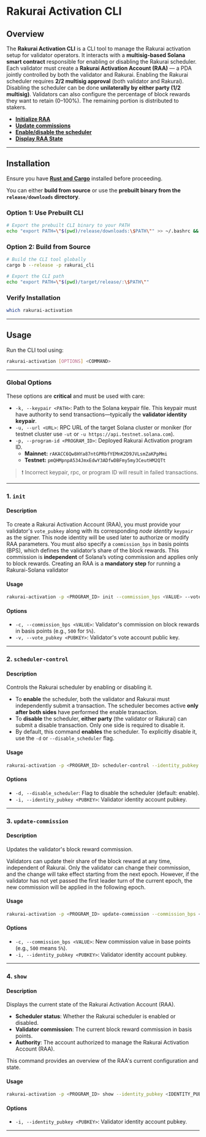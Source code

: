 # Rakurai Activation CLI

## Overview

The **Rakurai Activation CLI** is a CLI tool to manage the Rakurai activation setup for validator operators. It interacts with a **multisig-based Solana smart contract** responsible for enabling or disabling the Rakurai scheduler.  
Each validator must create a **Rakurai Activation Account (RAA)** — a PDA jointly controlled by both the validator and Rakurai. Enabling the Rakurai scheduler requires **2/2 multisig approval** (both validator and Rakurai). Disabling the scheduler can be done **unilaterally by either party (1/2 multisig)**. Validators can also configure the percentage of block rewards they want to retain (0–100%). The remaining portion is distributed to stakers.

- **[Initialize RAA](#1-init)**
- **[Update commissions](#3-update-commission)**
- **[Enable/disable the scheduler](#2-scheduler-control)**
- **[Display RAA State](#4-show)**

---

## Installation

Ensure you have **[Rust and Cargo](https://doc.rust-lang.org/cargo/getting-started/installation.html#install-rust-and-cargo)** installed before proceeding.

You can either **build from source** or use the **prebuilt binary from the `release/downloads` directory**.

### Option 1: Use Prebuilt CLI
```bash
# Export the prebuilt CLI binary to your PATH
echo "export PATH=\"$(pwd)/release/downloads:\$PATH\"" >> ~/.bashrc && source ~/.bashrc
```

### Option 2: Build from Source
```sh
# Build the CLI tool globally
cargo b --release -p rakurai_cli

# Export the CLI path
echo "export PATH=\"$(pwd)/target/release/:\$PATH\""
```

### Verify Installation
```sh
which rakurai-activation
```

---

## Usage

Run the CLI tool using:

```sh
rakurai-activation [OPTIONS] <COMMAND>
```

---

### Global Options

These options are **critical** and must be used with care:

- `-k, --keypair <PATH>`: Path to the Solana keypair file. This keypair must have authority to send transactions—typically the **validator identity keypair**.
- `-u, --url <URL>`: RPC URL of the target Solana cluster or moniker (for testnet cluster use `-ut` or `-u https://api.testnet.solana.com`).  
- `-p, --program-id <PROGRAM_ID>`: Deployed Rakurai Activation program ID.  
  - **Mainnet:** `rAKACC6Qw8HYa87ntGPRbfYEMnK2D9JVLsmZaKPpMmi`  
  - **Testnet:** `pmQHMpnpA534JmxEdwY3ADfwDBFmy5my3CeutHM2QTt`

> ❗ Incorrect keypair, rpc, or program ID will result in failed transactions.

---

### 1. `init`

#### Description

To create a Rakurai Activation Account (RAA), you must provide your validator's `vote_pubkey` along with its corresponding *node identity* `keypair` as the signer. This node identity will be used later to authorize or modify RAA parameters.
You must also specify a `commission_bps` in basis points (BPS), which defines the validator’s share of the block rewards. This commission is **independent** of Solana’s voting commission and applies only to block rewards.
Creating an RAA is a **mandatory step** for running a Rakurai-Solana validator


#### Usage

```sh
rakurai-activation -p <PROGRAM_ID> init --commission_bps <VALUE> --vote_pubkey <VOTE_PUBKEY> --keypair <IDENTITY_KEYPAIR> --url <RPC_URL>
```

#### Options

- `-c, --commission_bps <VALUE>`: Validator's commission on block rewards in basis points (e.g., `500` for `5%`).
- `-v, --vote_pubkey <PUBKEY>`: Validator's vote account public key.

---

### 2. `scheduler-control`

#### Description
Controls the Rakurai scheduler by enabling or disabling it.

- To **enable** the scheduler, both the validator and Rakurai must independently submit a transaction. The scheduler becomes active **only after both sides** have performed the enable transaction.
- To **disable** the scheduler, **either party** (the validator or Rakurai) can submit a disable transaction. Only one side is required to disable it.
- By default, this command **enables** the scheduler. To explicitly disable it, use the `-d` or `--disable_scheduler` flag.
  
#### Usage

```sh
rakurai-activation -p <PROGRAM_ID> scheduler-control --identity_pubkey <IDENTITY_PUBKEY> --keypair <IDENTITY_KEYPAIR> --url <RPC_URL> 
```

#### Options

- `-d, --disable_scheduler`: Flag to disable the scheduler (default: enable).
- `-i, --identity_pubkey <PUBKEY>`: Validator identity account pubkey.

---

### 3. `update-commission`

#### Description
Updates the validator's block reward commission.

Validators can update their share of the block reward at any time, independent of Rakurai. Only the validator can change their commission, and the change will take effect starting from the next epoch. However, if the validator has not yet passed the first leader turn of the current epoch, the new commission will be applied in the following epoch.
 
#### Usage

```sh
rakurai-activation -p <PROGRAM_ID> update-commission --commission_bps <VALUE> --identity_pubkey <IDENTITY_PUBKEY> --keypair <IDENTITY_KEYPAIR> --url <RPC_URL>
```

#### Options

- `-c, --commission_bps <VALUE>`: New commission value in base points (e.g., `500` means `5%`).
- `-i, --identity_pubkey <PUBKEY>`: Validator identity account pubkey.

---

### 4. `show`

#### Description
Displays the current state of the Rakurai Activation Account (RAA).

- **Scheduler status**: Whether the Rakurai scheduler is enabled or disabled.
- **Validator commission**: The current block reward commission in basis points.
- **Authority**: The account authorized to manage the Rakurai Activation Account (RAA).

This command provides an overview of the RAA's current configuration and state.


#### Usage

```sh
rakurai-activation -p <PROGRAM_ID> show --identity_pubkey <IDENTITY_PUBKEY> --url <RPC_URL>
```

#### Options

- `-i, --identity_pubkey <PUBKEY>`: Validator identity account pubkey.

---
